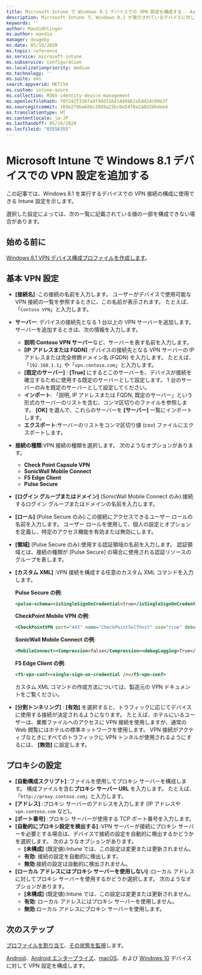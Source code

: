 ```yaml
---
title: Microsoft Intune で Windows 8.1 デバイスでの VPN 設定を構成する - Azure | Microsoft Docs
description: Microsoft Intune で、Windows 8.1 が実行されているデバイスに対して、仮想プライベート ネットワーク (VPN) 構成設定を使用して VPN 構成プロファイルを追加または作成します。これには、接続の詳細、IP または FQDN アドレスを含めるプロキシ設定、および TCP ポートが含まれます。
keywords: ''
author: MandiOhlinger
ms.author: mandia
manager: dougeby
ms.date: 05/18/2020
ms.topic: reference
ms.service: microsoft-intune
ms.subservice: configuration
ms.localizationpriority: medium
ms.technology: ''
ms.suite: ems
search.appverid: MET150
ms.custom: intune-azure
ms.collection: M365-identity-device-management
ms.openlocfilehash: f0f242f336fadf9dd31641849462a5dd24c09e3f
ms.sourcegitcommit: 169e279ba686c28d9a23bc0a54f0a2a0d20bdee4
ms.translationtype: HT
ms.contentlocale: ja-JP
ms.lasthandoff: 05/19/2020
ms.locfileid: "83556355"
---
```

# <a name="add-vpn-settings-on-windows-81-devices-in-microsoft-intune"></a>Microsoft Intune で Windows 8.1 デバイスでの VPN 設定を追加する

この記事では、Windows 8.1 を実行するデバイスでの VPN 接続の構成に使用できる Intune 設定を示します。

選択した設定によっては、次の一覧に記載されている値の一部を構成できない場合があります。

## <a name="before-you-begin"></a>始める前に

[Windows 8.1 VPN デバイス構成プロファイルを作成します](vpn-settings-configure.md)。

## <a name="base-vpn-settings"></a>基本 VPN 設定

- **[接続名]** :この接続の名前を入力します。 ユーザーがデバイスで使用可能な VPN 接続の一覧を参照するときに、この名前が表示されます。 たとえば、「`Contoso VPN`」と入力します。
- **サーバー**: デバイスの接続先となる 1 台以上の VPN サーバーを追加します。 サーバーを追加するときは、次の情報を入力します。
  - **説明**:**Contoso VPN サーバー**など、サーバーを表す名前を入力します。
  - **[IP アドレスまたは FQDN]** :デバイスの接続先となる VPN サーバーの IP アドレスまたは完全修飾ドメイン名 (FQDN) を入力します。 たとえば、「`192.168.1.1`」や「`vpn.contoso.com`」と入力します。
  - **[既定のサーバー]** : **[True]** にするとこのサーバーを、デバイスが接続を確立するために使用する既定のサーバーとして設定します。 1 台のサーバーのみを既定のサーバーとして設定してください。
  - **インポート**: 「説明, IP アドレスまたは FQDN, 既定のサーバー」という形式のサーバーのリストを含む、コンマ区切りのファイルを参照します。 **[OK]** を選んで、これらのサーバーを **[サーバー]** 一覧にインポートします。
  - **エクスポート**:サーバーのリストをコンマ区切り値 (csv) ファイルにエクスポートします。

- **接続の種類**:VPN 接続の種類を選択します。 次のようなオプションがあります。
  - **Check Point Capsule VPN**
  - **SonicWall Mobile Connect**
  - **F5 Edge Client**
  - **Pulse Secure**

<!--- **Fingerprint** (Check Point Capsule VPN only): Specify a string (for example, "Contoso Fingerprint Code") that will be used to verify that the VPN server can be trusted. A fingerprint can be sent to the client so it knows to trust any server that presents the same fingerprint when connecting. If the device doesn't already have the fingerprint, it will prompt the user to trust the VPN server that they are connecting to while showing the fingerprint. (The user manually verifies the fingerprint and chooses **trust** to connect.) --->

- **[ログイン グループまたはドメイン]** (SonicWall Mobile Connect のみ):接続するログイン グループまたはドメインの名前を入力します。

- **[ロール]** (Pulse Secure のみ):この接続にアクセスできるユーザー ロールの名前を入力します。 ユーザー ロールを使用して、個人の設定とオプションを定義し、特定のアクセス機能を有効または無効にします。

- **[領域]** (Pulse Secure のみ):使用する認証領域の名前を入力します。 認証領域とは、接続の種類が [Pulse Secure] の場合に使用される認証リソースのグループを表します。

- **[カスタム XML]** :VPN 接続を構成する任意のカスタム XML コマンドを入力します。

  **Pulse Secure の例**:

  ```xml
  <pulse-schema><isSingleSignOnCredential>true</isSingleSignOnCredential></pulse-schema>
  ```

  **CheckPoint Mobile VPN の例**:

  ```xml
  <CheckPointVPN port="443" name="CheckPointSelfhost" sso="true" debug="3" />
  ```

  **SonicWall Mobile Connect の例**:

  ```xml
  <MobileConnect><Compression>false</Compression><debugLogging>True</debugLogging><packetCapture>False</packetCapture></MobileConnect>
  ```

  **F5 Edge Client の例**:

  ```xml
  <f5-vpn-conf><single-sign-on-credential /></f5-vpn-conf>
  ```

  カスタム XML コマンドの作成方法については、製造元の VPN ドキュメントをご覧ください。

- **[分割トンネリング]** : **[有効]** を選択すると、トラフィックに応じてデバイスに使用する接続が決定されるようになります。 たとえば、ホテルにいるユーザーは、業務ファイルへのアクセスに VPN 接続を使用しますが、通常の Web 閲覧にはホテルの標準ネットワークを使用します。 VPN 接続がアクティブなときにすべてのトラフィックに VPN トンネルが使用されるようにするには、 **[無効]** に設定します。

## <a name="proxy-settings"></a>プロキシの設定

- **[自動構成スクリプト]** :ファイルを使用してプロキシ サーバーを構成します。 構成ファイルを含む**プロキシ サーバー URL** を入力します。 たとえば、「`http://proxy.contoso.com`」と入力します。
- **[アドレス]** :プロキシ サーバーのアドレスを入力します (IP アドレスや `vpn.contoso.com` など)。
- **[ポート番号]** :プロキシ サーバーが使用する TCP ポート番号を入力します。
- **[自動的にプロキシ設定を検出する]** :VPN サーバーが接続にプロキシ サーバーを必要とする場合は、デバイスで接続の設定を自動的に検出するかどうかを選択します。 次のようなオプションがあります。
  - **[未構成]** (既定値):Intune では、この設定は変更または更新されません。
  - **有効**: 接続の設定を自動的に検出します。
  - **無効**:接続の設定は自動的に検出されません。
- **[ローカル アドレスにはプロキシ サーバーを使用しない]** :ローカル アドレスに対してプロキシ サーバーを使用するかどうか選択します。 次のようなオプションがあります。
  - **[未構成]** (既定値):Intune では、この設定は変更または更新されません。
  - **有効**: ローカル アドレスにはプロキシ サーバーを使用しません。
  - **無効**:ローカル アドレスにプロキシ サーバーを使用します。

## <a name="next-steps"></a>次のステップ

[プロファイルを割り当て](device-profile-assign.md)、[その状態を監視](device-profile-monitor.md)します。

[Android](vpn-settings-android.md)、[Android エンタープライズ](vpn-settings-android-enterprise.md)、[macOS](vpn-settings-macos.md)、および [Windows 10](vpn-settings-windows-10.md) デバイスに対して VPN 設定を構成します。
